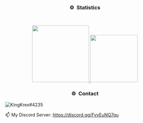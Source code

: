 ### <p align="center">⚙️ &nbsp;Statistics</p>

<br>
<p align="center">
<a href="https://github.com/KingKrex69">
  <img height="180em" src="https://github-readme-stats-eight-theta.vercel.app/api?username=KingKrex69&show_icons=true&theme=react&include_all_commits=true&locale=fr"/>
  <img height="150em" src="https://github-readme-stats-eight-theta.vercel.app/api/top-langs/?username=KingKrex69&layout=compact&langs_count=8&theme=react&locale=fr"/>
</a>



### <p align="center">⚙️ &nbsp;Contact</p>


![KingKrex#4235](https://discord.c99.nl/widget/theme-2/990353956658090020.png)

📫 My Discord Server: https://discord.gg/FvyEuNQ7qu
